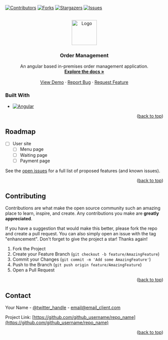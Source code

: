 

<a name="readme-top"></a>





[![Contributors][contributors-shield]][contributors-url]
[![Forks][forks-shield]][forks-url]
[![Stargazers][stars-shield]][stars-url]
[![Issues][issues-shield]][issues-url]




<!-- PROJECT LOGO -->
<br />
<div align="center">
  <a href="https://github.com/nagababuthota984/OrderManagement">
    <img src="images/logo.png" alt="Logo" width="80" height="80">
  </a>

<h3 align="center">Order Management</h3>

  <p align="center">
    An angular based in-premises order management application. 
    <br />
    <a href="https://github.com/nagababuthota984/OrderManagement"><strong>Explore the docs »</strong></a>
    <br />
    <br />
    <a href="https://github.com/nagababuthota984/OrderManagement">View Demo</a>
    ·
    <a href="https://github.com/nagababuthota984/OrderManagement/issues">Report Bug</a>
    ·
    <a href="https://github.com/nagababuthota984/OrderManagement/issues">Request Feature</a>
  </p>
</div>







### Built With

* [![Angular][Angular.io]][Angular-url]


<p align="right">(<a href="#readme-top">back to top</a>)</p>

<!-- ROADMAP -->
## Roadmap

- [ ] User site
    - [ ] Menu page
    - [ ] Waiting page
    - [ ] Payment page

See the [open issues](https://github.com/nagababuthota984/OrderManagement/issues) for a full list of proposed features (and known issues).

<p align="right">(<a href="#readme-top">back to top</a>)</p>



<!-- CONTRIBUTING -->
## Contributing

Contributions are what make the open source community such an amazing place to learn, inspire, and create. Any contributions you make are **greatly appreciated**.

If you have a suggestion that would make this better, please fork the repo and create a pull request. You can also simply open an issue with the tag "enhancement".
Don't forget to give the project a star! Thanks again!

1. Fork the Project
2. Create your Feature Branch (`git checkout -b feature/AmazingFeature`)
3. Commit your Changes (`git commit -m 'Add some AmazingFeature'`)
4. Push to the Branch (`git push origin feature/AmazingFeature`)
5. Open a Pull Request

<p align="right">(<a href="#readme-top">back to top</a>)</p>



<!-- CONTACT -->
## Contact

Your Name - [@twitter_handle](https://twitter.com/twitter_handle) - email@email_client.com

Project Link: [https://github.com/github_username/repo_name](https://github.com/github_username/repo_name)

<p align="right">(<a href="#readme-top">back to top</a>)</p>





<!-- MARKDOWN LINKS & IMAGES -->
<!-- https://www.markdownguide.org/basic-syntax/#reference-style-links -->
[contributors-shield]: https://img.shields.io/github/contributors/nagababuthota984/OrderManagement.svg?style=for-the-badge
[contributors-url]: https://github.com/nagababuthota984/OrderManagement/graphs/contributors
[forks-shield]: https://img.shields.io/github/forks/nagababuthota984/OrderManagement.svg?style=for-the-badge
[forks-url]: https://github.com/nagababuthota984/OrderManagement/network/members
[stars-shield]: https://img.shields.io/github/stars/nagababuthota984/OrderManagement.svg?style=for-the-badge
[stars-url]: https://github.com/nagababuthota984/OrderManagement/stargazers
[issues-shield]: https://img.shields.io/github/issues/nagababuthota984/OrderManagement.svg?style=for-the-badge
[issues-url]: https://github.com/nagababuthota984/OrderManagement/issues
[license-shield]: https://img.shields.io/github/license/nagababuthota984/OrderManagement.svg?style=for-the-badge
[license-url]: https://github.com/nagababuthota984/OrderManagement/blob/master/LICENSE.txt

[product-screenshot]: images/screenshot.png
[Angular.io]: https://img.shields.io/badge/Angular-DD0031?style=for-the-badge&logo=angular&logoColor=white
[Angular-url]: https://angular.io/


